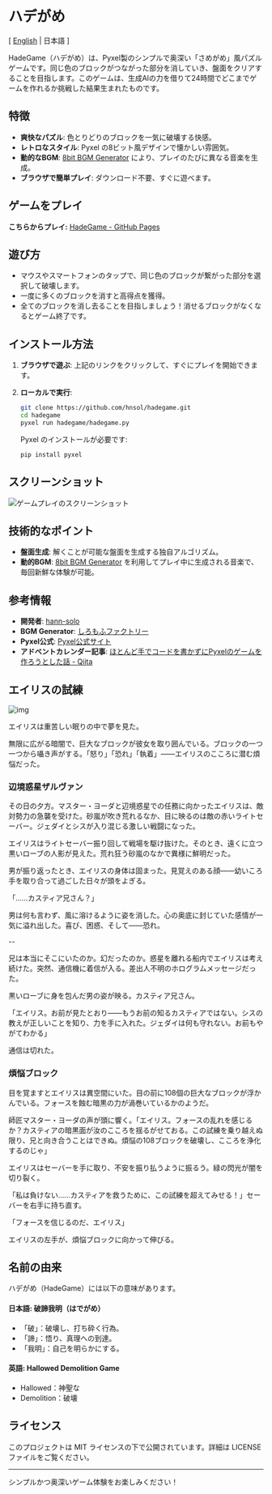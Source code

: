 # ハデがめ

[ [English](README.md) | 日本語 ]

HadeGame（ハデがめ）は、Pyxel製のシンプルで奥深い「さめがめ」風パズルゲームです。同じ色のブロックがつながった部分を消していき、盤面をクリアすることを目指します。このゲームは、生成AIの力を借りて24時間でどこまでゲームを作れるか挑戦した結果生まれたものです。

## 特徴

- **爽快なパズル**: 色とりどりのブロックを一気に破壊する快感。
- **レトロなスタイル**: Pyxel の8ビット風デザインで懐かしい雰囲気。
- **動的なBGM**: [8bit BGM Generator](https://github.com/shiromofufactory/8bit-bgm-generator) により、プレイのたびに異なる音楽を生成。
- **ブラウザで簡単プレイ**: ダウンロード不要、すぐに遊べます。

## ゲームをプレイ

**こちらからプレイ:** [HadeGame - GitHub Pages](https://hnsol.github.io/pyxel-hadegame/pyxelhg.html)

## 遊び方

- マウスやスマートフォンのタップで、同じ色のブロックが繋がった部分を選択して破壊します。
- 一度に多くのブロックを消すと高得点を獲得。
- 全てのブロックを消し去ることを目指しましょう！消せるブロックがなくなるとゲーム終了です。

## インストール方法

1. **ブラウザで遊ぶ**:
   上記のリンクをクリックして、すぐにプレイを開始できます。

2. **ローカルで実行**:
   ```bash
   git clone https://github.com/hnsol/hadegame.git
   cd hadegame
   pyxel run hadegame/hadegame.py
   ```

   Pyxel のインストールが必要です:
   ```bash
   pip install pyxel
   ```

## スクリーンショット

![ゲームプレイのスクリーンショット](https://cdn-ak.f.st-hatena.com/images/fotolife/m/masatora_bd5/20250120/20250120011630.gif)

## 技術的なポイント

- **盤面生成**: 解くことが可能な盤面を生成する独自アルゴリズム。
- **動的BGM**:  [8bit BGM Generator](https://github.com/shiromofufactory/8bit-bgm-generator) を利用してプレイ中に生成される音楽で、毎回新鮮な体験が可能。

## 参考情報

- **開発者**: [hann-solo](https://github.com/hnsol)
- **BGM Generator**: [しろもふファクトリー](https://github.com/shiromofufactory)
- **Pyxel公式**: [Pyxel公式サイト](https://github.com/kitao/pyxel)
- **アドベントカレンダー記事**: [ほとんど手でコードを書かずにPyxelのゲームを作ろうとした話 - Qiita](https://qiita.com/hann-solo/items/e417c29c22d008752f60)

## エイリスの試練

![img](https://cdn-ak.f.st-hatena.com/images/fotolife/m/masatora_bd5/20250123/20250123021058.png)

エイリスは重苦しい眠りの中で夢を見た。

無限に広がる暗闇で、巨大なブロックが彼女を取り囲んでいる。ブロックの一つ一つから囁き声がする。「怒り」「恐れ」「執着」――エイリスのこころに潜む煩悩だった。

### 辺境惑星ザルヴァン

その日の夕方。マスター・ヨーダと辺境惑星での任務に向かったエイリスは、敵対勢力の急襲を受けた。砂嵐が吹き荒れるなか、目に映るのは敵の赤いライトセーバー。ジェダイとシスが入り混じる激しい戦闘になった。

エイリスはライトセーバー振り回して戦場を駆け抜けた。そのとき、遠くに立つ黒いローブの人影が見えた。荒れ狂う砂嵐のなかで異様に鮮明だった。

男が振り返ったとき、エイリスの身体は固まった。見覚えのある顔――幼いころ手を取り合って過ごした日々が頭をよぎる。

「……カスティア兄さん？」

男は何も言わず、風に溶けるように姿を消した。心の奥底に封じていた感情が一気に溢れ出した。喜び、困惑、そして――恐れ。

--

兄は本当にそこにいたのか。幻だったのか。惑星を離れる船内でエイリスは考え続けた。突然、通信機に着信が入る。差出人不明のホログラムメッセージだった。

黒いローブに身を包んだ男の姿が映る。カスティア兄さん。

「エイリス。お前が見たとおり――もうお前の知るカスティアではない。シスの教えが正しいことを知り、力を手に入れた。ジェダイは何も守れない。お前もやがてわかる」

通信は切れた。

### 煩悩ブロック

目を覚ますとエイリスは異空間にいた。目の前に108個の巨大なブロックが浮かんでいる。フォースを蝕む暗黒の力が渦巻いているかのようだ。

師匠マスター・ヨーダの声が頭に響く。「エイリス。フォースの乱れを感じるか？カスティアの暗黒面が汝のこころを揺るがせておる。この試練を乗り越えぬ限り、兄と向き合うことはできぬ。煩悩の108ブロックを破壊し、こころを浄化するのじゃ」

エイリスはセーバーを手に取り、不安を振り払うように振るう。緑の閃光が闇を切り裂く。

「私は負けない……カスティアを救うために、この試練を超えてみせる！」セーバーを右手に持ち直す。

「フォースを信じるのだ、エイリス」

エイリスの左手が、煩悩ブロックに向かって伸びる。


## 名前の由来

ハデがめ（HadeGame）には以下の意味があります。

#### **日本語**: **破諦我明（はでがめ）**

- 「破」：破壊し、打ち砕く行為。
- 「諦」：悟り、真理への到達。
- 「我明」：自己を明らかにする。

#### **英語**: **Hallowed Demolition Game**

- Hallowed：神聖な
- Demolition：破壊

## ライセンス

このプロジェクトは MIT ライセンスの下で公開されています。詳細は LICENSE ファイルをご覧ください。

---

シンプルかつ奥深いゲーム体験をお楽しみください！
